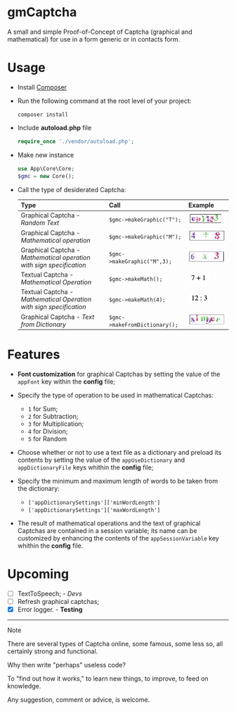 # gmCaptcha

A small and simple Proof-of-Concept of Captcha (graphical and mathematical) for use in a form generic or in contacts form.

# Usage

- Install [Composer](https://getcomposer.org/ "Composer's Homepage")

- Run the following command at the root level of your project:
  ```
  composer install
  ```
- Include **autoload.php** file
  ```php
  require_once './vendor/autoload.php';
  ```

- Make new instance
    ```php
    use App\Core\Core;
    $gmc = new Core();
    ```

- Call the type of desiderated Captcha:

  Type | Call | Example
  --- | --- | ---
  Graphical Captcha - *Random Text* | `$gmc->makeGraphic("T");` | <img src="./screenshots/Graphical Captcha - Random Text.png" />
  Graphical Captcha - *Mathematical operation* | `$gmc->makeGraphic("M");` | <img src="./screenshots/Graphical Captcha - Mathematical Operation.png" />
  Graphical Captcha - *Mathematical operation with sign specification* | `$gmc->makeGraphic("M",3);` | <img src="./screenshots/Graphical Captcha - Mathematical operation with specified.png" />
  Textual Captcha - *Mathematical Operation* | `$gmc->makeMath();` | <img src="./screenshots/Textual Captcha - Mathematical Operation.png" />
  Textual Captcha - *Mathematical Operation with sign specification* | `$gmc->makeMath(4);` | <img src="./screenshots/Textual Captcha - Mathematical operation with specified.png" />
  Graphical Captcha - *Text from Dictionary* | `$gmc->makeFromDictionary();` | <img src="./screenshots/Captcha-Dictionary.png" />

# Features

- **Font customization** for graphical Captchas by setting the value of the `appFont` key within the **config** file;
- Specify the type of operation to be used in mathematical Captchas:
  - `1` for Sum;
  - `2` for Subtraction;
  - `3` for Multiplication;
  - `4` for Division;
  - `5` for Random
- Choose whether or not to use a text file as a dictionary and preload its contents by setting the value of the `appUseDictionary` and `appDictionaryFile` keys whithin the **config** file;
- Specify the minimum and maximum length of words to be taken from the dictionary:
  - `['appDictionarySettings']['minWordLength']`
  - `['appDictionarySettings']['maxWordLength']`

- The result of mathematical operations and the text of graphical Captchas are contained in a session variable; its name can be customized by enhancing the contents of the `appSessionVariable` key whithin the **config** file.

#  Upcoming

  -	[ ] TextToSpeech; - *Devs*
  -	[ ] Refresh graphical captchas;
  -	[x] Error logger. - **Testing**
---
> [!NOTE]
> There are several types of Captcha online, some famous, some less so, all certainly strong and functional.
> 
> Why then write "perhaps" useless code?
> 
> To "find out how it works," to learn new things, to improve, to feed on knowledge.
> 
> Any suggestion, comment or advice, is welcome.
